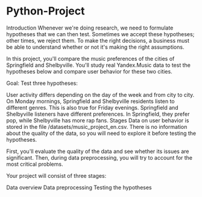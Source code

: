 # Python-Project

Introduction 
Whenever we're doing research, we need to formulate hypotheses that we can then test. Sometimes we accept these hypotheses; other times, we reject them. To make the right decisions, a business must be able to understand whether or not it's making the right assumptions.

In this project, you'll compare the music preferences of the cities of Springfield and Shelbyville. You'll study real Yandex.Music data to test the hypotheses below and compare user behavior for these two cities.

Goal:
Test three hypotheses:

User activity differs depending on the day of the week and from city to city.
On Monday mornings, Springfield and Shelbyville residents listen to different genres. This is also true for Friday evenings.
Springfield and Shelbyville listeners have different preferences. In Springfield, they prefer pop, while Shelbyville has more rap fans.
Stages
Data on user behavior is stored in the file /datasets/music_project_en.csv. There is no information about the quality of the data, so you will need to explore it before testing the hypotheses.

First, you'll evaluate the quality of the data and see whether its issues are significant. Then, during data preprocessing, you will try to account for the most critical problems.

Your project will consist of three stages:

Data overview
Data preprocessing
Testing the hypotheses
